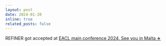 ```yaml
---
layout: post
date: 2024-01-20
inline: true
related_posts: false
---
```


REFINER got accepted at <a href="https://2024.eacl.org/">EACL main conference 2024. See you in Malta :airplane:
